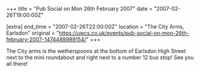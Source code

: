 +++
title = "Pub Social on Mon 26th February 2007"
date = "2007-02-26T19:00:00Z"

[extra]
end_time = "2007-02-26T22:00:00Z"
location = "The City Arms, Earlsdon"
original = "https://uwcs.co.uk/events/pub-social-on-mon-26th-february-2007-1474488989154/"
+++

The City arms is the wetherspoons at the bottom of Earlsdon High Street next to the mini roundabout and right next to a number 12 bus stop\! See you all there\!

